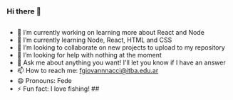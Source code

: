 ### Hi there 👋

##
- 🔭 I’m currently working on learning more about React and Node
- 🌱 I’m currently learning Node, React, HTML and CSS
- 👯 I’m looking to collaborate on new projects to upload to my repository
- 🤔 I’m looking for help with nothing at the moment 
- 💬 Ask me about anything you want! I'll let you know if I have an answer
- 📫 How to reach me: fgiovannnacci@itba.edu.ar
- 😄 Pronouns: Fede
- ⚡ Fun fact: I love fishing! ##

<!--
**FedericoGiovannacci/FedericoGiovannacci** is a ✨ _special_ ✨ repository because its `README.md` (this file) appears on your GitHub profile.

Here are some ideas to get you started:

- 🔭 I’m currently working on learning more about React and Node
- 🌱 I’m currently learning Node, React, HTML and CSS
- 👯 I’m looking to collaborate on new projects to upload to my repository
- 🤔 I’m looking for help with nothing at the moment 
- 💬 Ask me about anything you want! I'll let you know if I have an answer
- 📫 How to reach me: fgiovannnacci@itba.edu.ar
- 😄 Pronouns: Fede
- ⚡ Fun fact: I love fishing! 
-->
